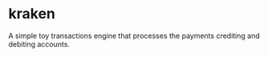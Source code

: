 # kraken
A simple toy transactions engine that processes the payments crediting and debiting accounts.
